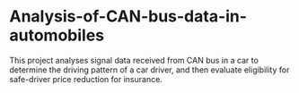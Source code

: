 # Analysis-of-CAN-bus-data-in-automobiles
This project analyses signal data received from CAN bus in a car to determine the driving pattern of a car driver, and then evaluate eligibility for safe-driver price reduction for insurance.
